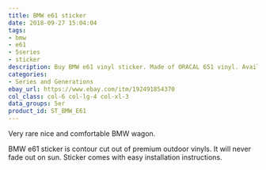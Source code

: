 ```yaml
---
title: BMW e61 sticker
date: 2018-09-27 15:04:04
tags:
- bmw
- e61
- 5series
- sticker
description: Buy BMW e61 vinyl sticker. Made of ORACAL 651 vinyl. Available in different colors.
categories:
- Series and Generations
ebay_url: https://www.ebay.com/itm/192491854370
col_class: col-6 col-lg-4 col-xl-3
data_groups: 5er
product_id: ST_BMW_E61
---
```


Very rare nice and comfortable BMW wagon.

<!-- more -->
<!-- {% asset_img content-image bmw-e61-window-vinyl-sticker.jpg 'BMW e61 vinyl sport drift stance sticker"BMW e61 vinyl sport drift stance sticker"' %} -->

BMW e61 sticker is contour cut out of premium outdoor vinyls. It will never fade out on sun. Sticker comes with easy installation instructions. 

